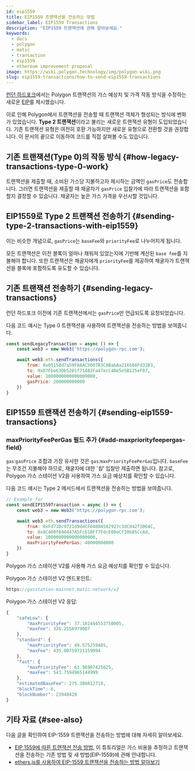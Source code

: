 ```yaml
---
id: eip1559
title: EIP1559 트랜잭션을 전송하는 방법
sidebar_label: EIP1559 Transactions
description: "EIP1559 트랜잭션에 관해 알아보세요."
keywords:
  - docs
  - polygon
  - matic
  - transaction
  - eip1559
  - ethereum improvement proposal
image: https://wiki.polygon.technology/img/polygon-wiki.png
slug: eip1559-transactions/how-to-send-eip1559-transactions
---
```


[런던 하드포크](https://blog.polygon.technology/eip-1559-upgrades-are-going-live-on-polygon-mainnet/)에서는 Polygon 트랜잭션의 가스 예상치 및 가격 작동 방식을 수정하는 새로운 [EIP](https://eips.ethereum.org/EIPS/eip-1559)를 제시했습니다.

이로 인해 Polygon에서 트랜잭션을 전송할 때 트랜잭션 객체가 형성되는 방식에 변화가 있었습니다. **Type 2 트랜잭션**이라고 불리는 새로운 트랜잭션 유형이 도입되었습니다. 기존 트랜잭션 유형은 여전히 호환 가능하지만 새로운 유형으로 전환할 것을 권장합니다. 이 문서의 끝으로 이동하여 코드를 직접 살펴볼 수도 있습니다.

## 기존 트랜잭션(Type 0)의 작동 방식 {#how-legacy-transactions-type-0-work}

트랜잭션을 제출할 때, 소비된 가스당 지불하고자 제시하는 금액인 `gasPrice`도 전송합니다. 그러면 트랜잭션을 제출할 때 채굴자가 `gasPrice` 입찰가에 따라 트랜잭션을 포함할지 결정할 수 있습니다. 채굴자는 높은 가스 가격을 우선시할 것입니다.

## EIP1559로 Type 2 트랜잭션 전송하기 {#sending-type-2-transactions-with-eip1559}

이는 비슷한 개념으로, `gasPrice`는 `baseFee`와 `priorityFee`로 나누어지게 됩니다.

모든 트랜잭션은 이전 블록이 얼마나 채워져 있었는지에 기반해 계산된 `base fee`를 지불해야 합니다. 또한 트랜잭션은 채굴자에게 `priorityFee`를 제공하여 채굴자가 트랜잭션을 블록에 포함하도록 유도할 수 있습니다.

## 기존 트랜잭션 전송하기 {#sending-legacy-transactions}

런던 하드포크 이전에 기존 트랜잭션에서는 `gasPrice`만 언급되도록 요청되었습니다.

다음 코드 예시는 Type 0 트랜잭션을 사용하여 트랜잭션을 전송하는 방법을 보여줍니다.

```jsx
const sendLegacyTransaction = async () => {
    const web3 = new Web3('https://polygon-rpc.com');

    await web3.eth.sendTransactions({
        from: 0x05158d7a59FA8AC5007B3C8BabAa216568Fd32B3,
        to: 0xD7Fbe63Db5201f71482Fa47ecC4Be5e5B125eF07,
        value: 1000000000000000000,
        gasPrice: 200000000000
    })
}
```

## EIP1559 트랜잭션 전송하기 {#sending-eip1559-transactions}

### maxPriorityFeePerGas 필드 추가 {#add-maxpriorityfeepergas-field}

`gas`:`gasPrice` 조합과 가장 유사한 것은 `gas`:`maxPriorityFeePerGas`입니다. `baseFee`는 무조건 지불해야 하므로, 채굴자에 대한 *'팁'* 입찰만 제출하면 됩니다. 참고로, Polygon 가스 스테이션 V2을 사용하여 가스 요금 예상치를 확인할 수 있습니다.

다음 코드 예시는 Type 2 메서드에서 트랜잭션을 전송하는 방법을 보여줍니다.

```jsx
// Example for
const sendEIP1559Transaction = async () => {
    const web3 = new Web3('https://polygon-rpc.com');

    await web3.eth.sendTransactions({
        from: 0xFd71Dc9721d9ddCF0480A582927c3dCd42f3064C,
        to: 0x8C400f640447A5Fc61BFf7FdcE00eCf20b85CcAd,
        value: 1000000000000000000,
        maxPriorityFeePerGas: 40000000000
    })
}
```

Polygon 가스 스테이션 V2를 사용해 가스 요금 예상치를 확인할 수 있습니다.

Polygon 가스 스테이션 V2 엔드포인트:

```jsx
https://gasstation-mainnet.matic.network/v2
```

Polygon 가스 스테이션 V2 응답:

```jsx
{
	"safeLow": {
		"maxPriorityFee": 37.181444553750005,
		"maxFee": 326.2556979087
	},
	"standard": {
		"maxPriorityFee": 49.575259405,
		"maxFee": 435.00759721159994
	},
	"fast": {
		"maxPriorityFee": 61.96907425625,
		"maxFee": 543.7594965144999
	},
	"estimatedBaseFee": 275.308812719,
	"blockTime": 6,
	"blockNumber": 23948420
}
```

## 기타 자료 {#see-also}

다음 글을 확인하여 EIP-1559 트랜잭션을 전송하는 방법에 대해 자세히 알아보세요.

* [EIP 1559에 따른 트랜잭션 전송 방법](https://docs.alchemy.com/alchemy/guides/eip-1559/send-tx-eip-1559), 이 튜토리얼은 가스 비용을 추정하고 트랜잭션을 전송하는 기존 방법 및 새 방법(EIP-1559)에 관해 안내합니다.
* [ethers.js를 사용하여 EIP-1559 트랜잭션을 전송하는 방법 알아보기](https://www.quicknode.com/guides/web3-sdks/how-to-send-an-eip-1559-transaction)

